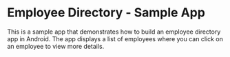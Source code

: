 # Employee Directory - Sample App

This is a sample app that demonstrates how to build an employee directory app in Android. The app
displays a list of employees where you can click on an employee to view more details.